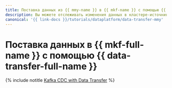 ```yaml
---
title: Поставка данных из {{ mmy-name }} в {{ mkf-name }} с помощью {{ data-transfer-name }}
description: Вы можете отслеживать изменения данных в кластере-источнике {{ mmy-name }} и отправлять их в кластер-приемник {{ mkf-name }} по технологии Change Data Capture с помощью сервиса {{ data-transfer-name }}.
canonical: '{{ link-docs }}/tutorials/dataplatform/data-transfer-mmy'
---
```


# Поставка данных в {{ mkf-full-name }} с помощью {{ data-transfer-full-name }}

{% include notitle [Kafka CDC with Data Transfer](../../_tutorials/dataplatform/data-transfer-mmy.md) %}
